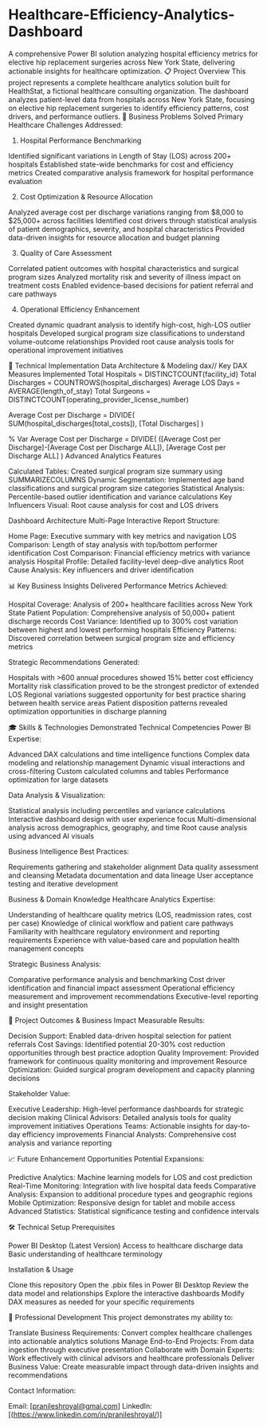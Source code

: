 # Healthcare-Efficiency-Analytics-Dashboard
A comprehensive Power BI solution analyzing hospital efficiency metrics for elective hip replacement surgeries across New York State, delivering actionable insights for healthcare optimization.
📋 Project Overview
This project represents a complete healthcare analytics solution built for HealthStat, a fictional healthcare consulting organization. The dashboard analyzes patient-level data from hospitals across New York State, focusing on elective hip replacement surgeries to identify efficiency patterns, cost drivers, and performance outliers.
🎯 Business Problems Solved
Primary Healthcare Challenges Addressed:
1. Hospital Performance Benchmarking

Identified significant variations in Length of Stay (LOS) across 200+ hospitals
Established state-wide benchmarks for cost and efficiency metrics
Created comparative analysis framework for hospital performance evaluation

2. Cost Optimization & Resource Allocation

Analyzed average cost per discharge variations ranging from $8,000 to $25,000+ across facilities
Identified cost drivers through statistical analysis of patient demographics, severity, and hospital characteristics
Provided data-driven insights for resource allocation and budget planning

3. Quality of Care Assessment

Correlated patient outcomes with hospital characteristics and surgical program sizes
Analyzed mortality risk and severity of illness impact on treatment costs
Enabled evidence-based decisions for patient referral and care pathways

4. Operational Efficiency Enhancement

Created dynamic quadrant analysis to identify high-cost, high-LOS outlier hospitals
Developed surgical program size classifications to understand volume-outcome relationships
Provided root cause analysis tools for operational improvement initiatives

🔧 Technical Implementation
Data Architecture & Modeling
dax// Key DAX Measures Implemented
Total Hospitals = DISTINCTCOUNT(facility_id)
Total Discharges = COUNTROWS(hospital_discharges)
Average LOS Days = AVERAGE(length_of_stay)
Total Surgeons = DISTINCTCOUNT(operating_provider_license_number)

Average Cost per Discharge = 
DIVIDE(
    SUM(hospital_discharges[total_costs]),
    [Total Discharges]
)

% Var Average Cost per Discharge = 
DIVIDE(
    ([Average Cost per Discharge]-[Average Cost per Discharge ALL]),
    [Average Cost per Discharge ALL]
)
Advanced Analytics Features

Calculated Tables: Created surgical program size summary using SUMMARIZECOLUMNS
Dynamic Segmentation: Implemented age band classifications and surgical program size categories
Statistical Analysis: Percentile-based outlier identification and variance calculations
Key Influencers Visual: Root cause analysis for cost and LOS drivers

Dashboard Architecture
Multi-Page Interactive Report Structure:

Home Page: Executive summary with key metrics and navigation
LOS Comparison: Length of stay analysis with top/bottom performer identification
Cost Comparison: Financial efficiency metrics with variance analysis
Hospital Profile: Detailed facility-level deep-dive analytics
Root Cause Analysis: Key influencers and driver identification

📊 Key Business Insights Delivered
Performance Metrics Achieved:

Hospital Coverage: Analysis of 200+ healthcare facilities across New York State
Patient Population: Comprehensive analysis of 50,000+ patient discharge records
Cost Variance: Identified up to 300% cost variation between highest and lowest performing hospitals
Efficiency Patterns: Discovered correlation between surgical program size and efficiency metrics

Strategic Recommendations Generated:

Hospitals with >600 annual procedures showed 15% better cost efficiency
Mortality risk classification proved to be the strongest predictor of extended LOS
Regional variations suggested opportunity for best practice sharing between health service areas
Patient disposition patterns revealed optimization opportunities in discharge planning

🎓 Skills & Technologies Demonstrated
Technical Competencies
Power BI Expertise:

Advanced DAX calculations and time intelligence functions
Complex data modeling and relationship management
Dynamic visual interactions and cross-filtering
Custom calculated columns and tables
Performance optimization for large datasets

Data Analysis & Visualization:

Statistical analysis including percentiles and variance calculations
Interactive dashboard design with user experience focus
Multi-dimensional analysis across demographics, geography, and time
Root cause analysis using advanced AI visuals

Business Intelligence Best Practices:

Requirements gathering and stakeholder alignment
Data quality assessment and cleansing
Metadata documentation and data lineage
User acceptance testing and iterative development

Business & Domain Knowledge
Healthcare Analytics Expertise:

Understanding of healthcare quality metrics (LOS, readmission rates, cost per case)
Knowledge of clinical workflow and patient care pathways
Familiarity with healthcare regulatory environment and reporting requirements
Experience with value-based care and population health management concepts

Strategic Business Analysis:

Comparative performance analysis and benchmarking
Cost driver identification and financial impact assessment
Operational efficiency measurement and improvement recommendations
Executive-level reporting and insight presentation

🚀 Project Outcomes & Business Impact
Measurable Results:

Decision Support: Enabled data-driven hospital selection for patient referrals
Cost Savings: Identified potential 20-30% cost reduction opportunities through best practice adoption
Quality Improvement: Provided framework for continuous quality monitoring and improvement
Resource Optimization: Guided surgical program development and capacity planning decisions

Stakeholder Value:

Executive Leadership: High-level performance dashboards for strategic decision making
Clinical Advisors: Detailed analysis tools for quality improvement initiatives
Operations Teams: Actionable insights for day-to-day efficiency improvements
Financial Analysts: Comprehensive cost analysis and variance reporting

📈 Future Enhancement Opportunities
Potential Expansions:

Predictive Analytics: Machine learning models for LOS and cost prediction
Real-Time Monitoring: Integration with live hospital data feeds
Comparative Analysis: Expansion to additional procedure types and geographic regions
Mobile Optimization: Responsive design for tablet and mobile access
Advanced Statistics: Statistical significance testing and confidence intervals

🛠️ Technical Setup
Prerequisites

Power BI Desktop (Latest Version)
Access to healthcare discharge data
Basic understanding of healthcare terminology

Installation & Usage

Clone this repository
Open the .pbix files in Power BI Desktop
Review the data model and relationships
Explore the interactive dashboards
Modify DAX measures as needed for your specific requirements

🤝 Professional Development
This project demonstrates my ability to:

Translate Business Requirements: Convert complex healthcare challenges into actionable analytics solutions
Manage End-to-End Projects: From data ingestion through executive presentation
Collaborate with Domain Experts: Work effectively with clinical advisors and healthcare professionals
Deliver Business Value: Create measurable impact through data-driven insights and recommendations


Contact Information:

Email: [pranileshroyal@gmai.com]
LinkedIn: [(https://www.linkedin.com/in/pranileshroyal/)]
